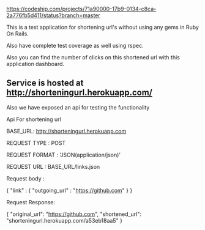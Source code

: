 https://codeship.com/projects/71a90000-17b9-0134-c8ca-2a776fb5d411/status?branch=master

This is a test application for shortening url's without using any gems in Ruby On Rails.

Also have complete test coverage as well using rspec.

Also you can find the number of clicks on this shortened url with this application dashboard.


## Service is hosted at http://shorteningurl.herokuapp.com/

Also we have exposed an api for testing the functionality


Api For shortening url

BASE_URL: http://shorteningurl.herokuapp.com

REQUEST TYPE : POST

REQUEST FORMAT : 'JSON(application/json)'

REQUEST URL : BASE_URL/links.json

Request body :

{
    "link" :
        {
          "outgoing_url" : "https://github.com"
        }
}

Request Response:

{
  "original_url": "https://github.com",
  "shortened_url": "shorteningurl.herokuapp.com/a53eb18aa5"
}
